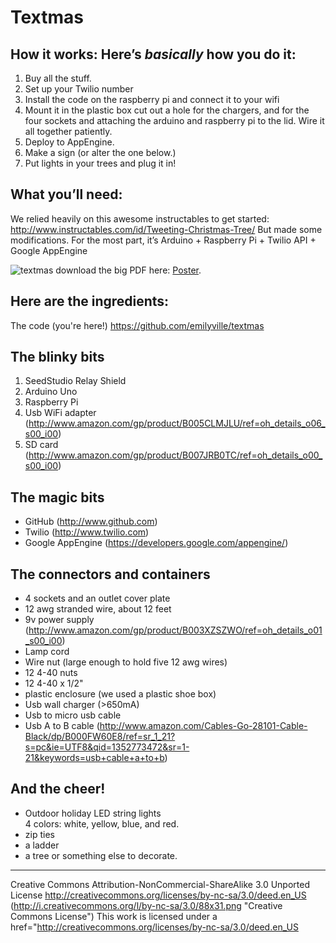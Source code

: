 Textmas
====================

How it works: Here’s *basically* how you do it:
---------------------

1. Buy all the stuff.  
2. Set up your Twilio number
3. Install the code on the raspberry pi and connect it to your wifi
4. Mount it in the plastic box 
cut out a hole for the chargers, and for the four sockets and attaching the arduino and raspberry pi to the lid. Wire it all together patiently.
5. Deploy to AppEngine.
6. Make a sign (or alter the one below.)
7. Put lights in your trees and plug it in!

What you’ll need:
---------------------
We relied heavily on this awesome instructables to get started: http://www.instructables.com/id/Tweeting-Christmas-Tree/
But made some modifications. For the most part, it’s Arduino + Raspberry Pi + Twilio API + Google AppEngine


![textmas](https://raw.github.com/emilyville/textmas/master/poster/lightsign.jpg "textmas")
download the big PDF here: [Poster](https://github.com/emilyville/textmas/blob/master/poster/lightsign.pdf "Poster").

Here are the ingredients:
---------------------

The code (you're here!)
https://github.com/emilyville/textmas

The blinky bits
---------------------
1. SeedStudio Relay Shield
2. Arduino Uno
3. Raspberry Pi
4. Usb WiFi adapter (http://www.amazon.com/gp/product/B005CLMJLU/ref=oh_details_o06_s00_i00)
5. SD card (http://www.amazon.com/gp/product/B007JRB0TC/ref=oh_details_o00_s00_i00)

The magic bits
---------------------
+ GitHub (http://www.github.com)
+ Twilio (http://www.twilio.com)
+ Google AppEngine (https://developers.google.com/appengine/)


The connectors and containers
---------------------
+ 4 sockets and an outlet cover plate
+ 12 awg stranded wire, about 12 feet
+ 9v power supply (http://www.amazon.com/gp/product/B003XZSZWO/ref=oh_details_o01_s00_i00)
+ Lamp cord
+ Wire nut (large enough to hold five 12 awg wires)
+ 12 4-40 nuts
+ 12 4-40 x 1/2"
+ plastic enclosure (we used a plastic shoe box)
+ Usb wall charger (>650mA)
+ Usb to micro usb cable
+ Usb A to B cable (http://www.amazon.com/Cables-Go-28101-Cable-Black/dp/B000FW60E8/ref=sr_1_21?s=pc&ie=UTF8&qid=1352773472&sr=1-21&keywords=usb+cable+a+to+b)

And the cheer!
---------------------
+ Outdoor holiday LED string lights  
4 colors: white, yellow, blue, and red.
+ zip ties
+ a ladder
+ a tree or something else to decorate.

---------------------
Creative Commons Attribution-NonCommercial-ShareAlike 3.0 Unported License
http://creativecommons.org/licenses/by-nc-sa/3.0/deed.en_US
(http://i.creativecommons.org/l/by-nc-sa/3.0/88x31.png "Creative Commons License") 
This work is licensed under a href="http://creativecommons.org/licenses/by-nc-sa/3.0/deed.en_US
